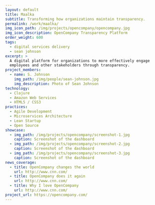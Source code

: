 ```yaml
---
layout: default
title: Maalka
subtitle: Transforming how organizations maintain transparency.  
permalink: /work/maalka/
img_icon_path: /img/projects/opencompany/opencompany.jpg
img_icon_description: OpenCompany Transparency Platform
order_weight: 600
tags:
  - digital services delivery
  - sean johnson
excerpt: >
  A digital platform for organizations to more effectively engage
  employees and other stakeholders through transparency.
project_members:
  - name: S. Johnson
    img_path: /img/people/sean-johnson.jpg
    img_description: Photo of Sean Johnson
technology:
  - Clojure
  - Amazon Web Services
  - HTML5 / CSS3
practices:
  - Agile Development
  - Microservices Architecture
  - Lean Startup
  - Open Source
showcase:
  - img_path: /img/projects/opencompany/screenshot-1.jpg
    caption: Screenshot of the dashboard
  - img_path: /img/projects/opencompany/screenshot-2.jpg
    caption: Screenshot of the dashboard
  - img_path: /img/projects/opencompany/screenshot-3.jpg
    caption: Screenshot of the dashboard
news_coverage:
  - title: OpenCompany changes the world
    url: http://www.cnn.com/
  - title: OpenCompany does it again
    url: http://www.cnn.com/
  - title: Why I love OpenCompany
    url: http://www.cnn.com/
project_url: https://opencompany.com/
---
```

